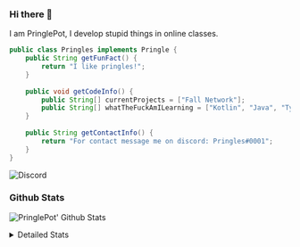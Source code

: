 ### Hi there 👋

I am PringlePot, I develop stupid things in online classes. 

```java
public class Pringles implements Pringle {
    public String getFunFact() {
        return "I like pringles!";
    }
    
    public void getCodeInfo() {
        public String[] currentProjects = ["Fall Network"];
        public String[] whatTheFuckAmILearning = ["Kotlin", "Java", "Typescript", "NextJS"];
    }
    
    public String getContactInfo() {
        return "For contact message me on discord: Pringles#0001";
    }
}
```
![Discord](https://discord.c99.nl/widget/theme-1/226911291636318208.png)


### Github Stats
![PringlePot' Github Stats](https://github-readme-stats.vercel.app/api?username=PringlePot&show_icons=true&theme=dark)

<details>
  <summary>Detailed Stats</summary>
    
<!--START_SECTION:waka-->
![Lines of code](https://img.shields.io/badge/From%20Hello%20World%20I%27ve%20Written-47677%20lines%20of%20code-blue)

**🐱 My Github Data** 

> 🏆 0 Contributions in the Year 2021
 > 
> 📦 84.5 kB Used in Github's Storage 
 > 
> 💼 Opted to Hire
 > 
> 📜 2 Public Repositories 
 > 
> 🔑 7 Private Repositories  
 > 
**I'm an Early 🐤** 

```text
🌞 Morning    48 commits     ██████░░░░░░░░░░░░░░░░░░░   23.76% 
🌆 Daytime    91 commits     ███████████░░░░░░░░░░░░░░   45.05% 
🌃 Evening    63 commits     ███████░░░░░░░░░░░░░░░░░░   31.19% 
🌙 Night      0 commits      ░░░░░░░░░░░░░░░░░░░░░░░░░   0.0%

```
📅 **I'm Most Productive on Friday** 

```text
Monday       30 commits     ███░░░░░░░░░░░░░░░░░░░░░░   14.85% 
Tuesday      33 commits     ████░░░░░░░░░░░░░░░░░░░░░   16.34% 
Wednesday    15 commits     █░░░░░░░░░░░░░░░░░░░░░░░░   7.43% 
Thursday     33 commits     ████░░░░░░░░░░░░░░░░░░░░░   16.34% 
Friday       51 commits     ██████░░░░░░░░░░░░░░░░░░░   25.25% 
Saturday     34 commits     ████░░░░░░░░░░░░░░░░░░░░░   16.83% 
Sunday       6 commits      ░░░░░░░░░░░░░░░░░░░░░░░░░   2.97%

```


📊 **This Week I Spent My Time On** 

```text
💬 Programming Languages: 
Java                     14 hrs 22 mins      ███████████████████████░░   95.18% 
XML                      28 mins             ░░░░░░░░░░░░░░░░░░░░░░░░░   3.2% 
Properties               5 mins              ░░░░░░░░░░░░░░░░░░░░░░░░░   0.55% 
Kotlin                   3 mins              ░░░░░░░░░░░░░░░░░░░░░░░░░   0.4% 
YAML                     3 mins              ░░░░░░░░░░░░░░░░░░░░░░░░░   0.39%

🔥 Editors: 
IntelliJ                 15 hrs 4 mins       █████████████████████████   99.78% 
Sublime Text             2 mins              ░░░░░░░░░░░░░░░░░░░░░░░░░   0.22%

```

**I Mostly Code in Java** 

```text
Java                     5 repos             ████████████████████░░░░░   83.33% 
Kotlin                   1 repo              ████░░░░░░░░░░░░░░░░░░░░░   16.67%

```



<!--END_SECTION:waka-->
</details>
